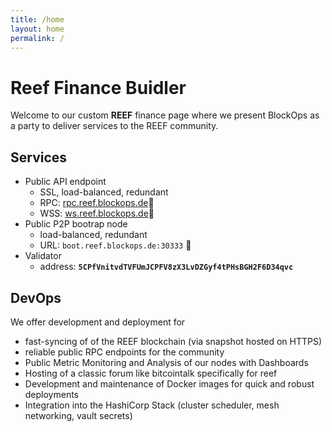 ```yaml
---
title: /home
layout: home
permalink: /
---
```


# Reef Finance Buidler

Welcome to our custom **REEF** finance page where we present BlockOps as a
party to deliver services to the REEF community.

## Services

* Public API endpoint
  * SSL, load-balanced, redundant
  * RPC: [rpc.reef.blockops.de](https://rpc.reef.blockops.de)🎉
  * WSS: [ws.reef.blockops.de](wss://ws.reef.blockops.de)🎉
* Public P2P bootrap node
  * load-balanced, redundant
  * URL: `boot.reef.blockops.de:30333` 🎉
* Validator
  * address: **`5CPfVnitvdTVFUmJCPFV8zX3LvDZGyf4tPHsBGH2F6D34qvc`**

## DevOps

We offer development and deployment for

* fast-syncing of of the REEF blockchain (via snapshot hosted on HTTPS)
* reliable public RPC endpoints for the community
* Public Metric Monitoring and Analysis of our nodes with Dashboards
* Hosting of a classic forum like bitcointalk specifically for reef
* Development and maintenance of Docker images for quick and robust deployments
* Integration into the HashiCorp Stack (cluster scheduler, mesh networking, vault secrets)
